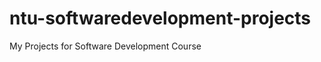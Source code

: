 # ntu-softwaredevelopment-projects

My Projects for Software Development Course

<!-- Create a 10 questions quiz app with javascript answers
1. Quiz will include a quiestions that will be hidden and once the start button is clicked the quiz will start.

2. In the quiz there will be a question and 4 answers and only 1 is the correct answer. When user pick the answer, if the answer is correct, button will show green. If the answer is wrong it will show red. 

3. Question page will change when the question has been answered. 

4. A score card will tell the user what they have scored at the end of the quiz.
